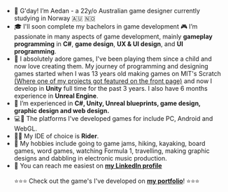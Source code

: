- 🦘 G'day! I’m Aedan - a 22y/o Australian game designer currently studying in Norway 🇦🇺 🇳🇴 
- 🎓 I'll soon complete my bachelors in game development 🎮 I’m passionate in many aspects of game development, mainly **gameplay programming** in **C#**, **game design**, **UX & UI design**, and **UI programming**.  
- 🐣 I absolutely adore games, I've been playing them since a child and now love creating them. My journey  of programming and designing games started when I was 13 years old making games on MIT's Scratch [(Where one of my projects got featured on the front page)](https://scratch.mit.edu/projects/11436928/) and now I develop in **Unity** full time for the past 3 years. I also have 6 months experience in **Unreal Engine**.
- 🔧 I’m experienced in **C#, Unity, Unreal blueprints, game design, graphic design and web design.**
- 💻📲 The platforms I've developed games for include PC, Android and WebGL.
- 👨‍💻 My IDE of choice is **Rider**.
- 🛶 My hobbies include going to game jams, hiking, kayaking, board games, word games, watching Formula 1, travelling, making graphic designs and dabbling in electronic music production.
- 📨 You can reach me easiest on [**my LinkedIn profile**](www.linkedin.com/in/aedans)
<br> <br>⭐⭐⭐ Check out the game's I've developed on <a href="https://aedan.site">**my portfolio**</a>! ⭐⭐⭐

